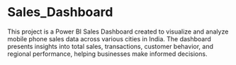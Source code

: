 # Sales_Dashboard
This project is a Power BI Sales Dashboard created to visualize and analyze mobile phone sales data across various cities in India. The dashboard presents insights into total sales, transactions, customer behavior, and regional performance, helping businesses make informed decisions.
